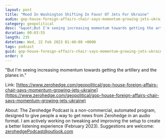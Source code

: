 ```yaml
---
layout: post
title: "Mood In Washington Shifting In Favor Of Jets For Ukraine"
audio: gop-house-foreign-affairs-chair-says-momentum-growing-jets-ukraine-0
category: geopolitical
desc: "&quot;But I'm seeing increasing momentum towards getting the artillery and the planes in.&quot;"
duration: 00:03:55
length: 235
datetime: Wed, 22 Feb 2023 01:40:00 +0000
tags: podcast
guid: gop-house-foreign-affairs-chair-says-momentum-growing-jets-ukraine-0
order: 0
---
```

&quot;But I'm seeing increasing momentum towards getting the artillery and the planes in.&quot;

Link: [https://www.zerohedge.com/geopolitical/gop-house-foreign-affairs-chair-says-momentum-growing-jets-ukraine](https://www.zerohedge.com/geopolitical/gop-house-foreign-affairs-chair-says-momentum-growing-jets-ukraine)

About: The Zerohedge Podcast is a non-commercial, automated program, designed to give people a way to get news from Zerohedge in an audio format.  I am actively working on tweaking and improving the setup to create a better listening experience (February 2023).  Suggestions are welcome: [zerohedgePodcast@outlook.com](mailto:zerohedgePodcast@outlook.com)